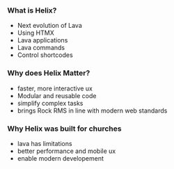 ### What is Helix?
- Next evolution of Lava
- Using HTMX
- Lava applications
- Lava commands
- Control shortcodes
### Why does Helix Matter?
- faster, more interactive ux
- Modular and reusable code
- simplify complex tasks
- brings Rock RMS in line with modern web standards
### Why Helix was built for churches
- lava has limitations
- better performance and mobile ux
- enable modern developement
